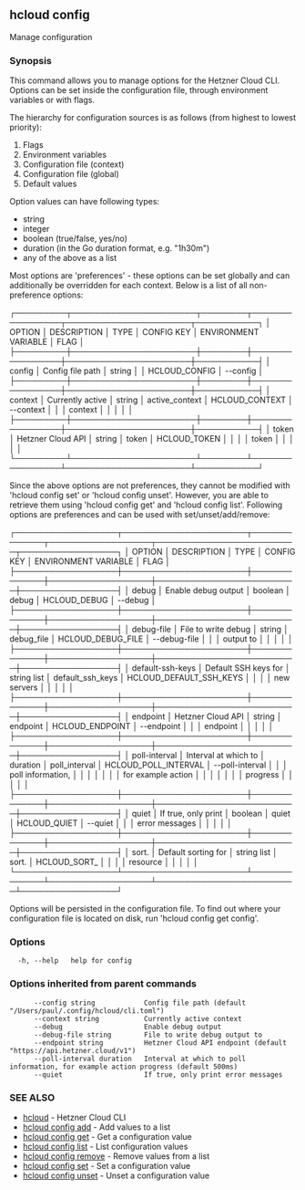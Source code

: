 ## hcloud config

Manage configuration

### Synopsis

This command allows you to manage options for the Hetzner Cloud CLI. Options can be set inside the
configuration file, through environment variables or with flags. 

The hierarchy for configuration sources is as follows (from highest to lowest priority):
1. Flags
2. Environment variables
3. Configuration file (context)
4. Configuration file (global)
5. Default values

Option values can have following types:
 - string
 - integer
 - boolean (true/false, yes/no)
 - duration (in the Go duration format, e.g. "1h30m")
 - any of the above as a list

Most options are 'preferences' - these options can be set globally and can additionally be overridden
for each context. Below is a list of all non-preference options:

┌─────────┬──────────────────────┬────────┬────────────────┬──────────────────────┬───────────┐
│ OPTION  │ DESCRIPTION          │ TYPE   │ CONFIG KEY     │ ENVIRONMENT VARIABLE │ FLAG      │
├─────────┼──────────────────────┼────────┼────────────────┼──────────────────────┼───────────┤
│ config  │ Config file path     │ string │                │ HCLOUD_CONFIG        │ --config  │
├─────────┼──────────────────────┼────────┼────────────────┼──────────────────────┼───────────┤
│ context │ Currently active     │ string │ active_context │ HCLOUD_CONTEXT       │ --context │
│         │ context              │        │                │                      │           │
├─────────┼──────────────────────┼────────┼────────────────┼──────────────────────┼───────────┤
│ token   │ Hetzner Cloud API    │ string │ token          │ HCLOUD_TOKEN         │           │
│         │ token                │        │                │                      │           │
└─────────┴──────────────────────┴────────┴────────────────┴──────────────────────┴───────────┘

Since the above options are not preferences, they cannot be modified with 'hcloud config set' or 
'hcloud config unset'. However, you are able to retrieve them using 'hcloud config get' and 'hcloud config list'.
Following options are preferences and can be used with set/unset/add/remove:

┌──────────────────┬──────────────────────┬─────────────┬──────────────────┬─────────────────────────┬─────────────────┐
│ OPTION           │ DESCRIPTION          │ TYPE        │ CONFIG KEY       │ ENVIRONMENT VARIABLE    │ FLAG            │
├──────────────────┼──────────────────────┼─────────────┼──────────────────┼─────────────────────────┼─────────────────┤
│ debug            │ Enable debug output  │ boolean     │ debug            │ HCLOUD_DEBUG            │ --debug         │
├──────────────────┼──────────────────────┼─────────────┼──────────────────┼─────────────────────────┼─────────────────┤
│ debug-file       │ File to write debug  │ string      │ debug_file       │ HCLOUD_DEBUG_FILE       │ --debug-file    │
│                  │ output to            │             │                  │                         │                 │
├──────────────────┼──────────────────────┼─────────────┼──────────────────┼─────────────────────────┼─────────────────┤
│ default-ssh-keys │ Default SSH keys for │ string list │ default_ssh_keys │ HCLOUD_DEFAULT_SSH_KEYS │                 │
│                  │ new servers          │             │                  │                         │                 │
├──────────────────┼──────────────────────┼─────────────┼──────────────────┼─────────────────────────┼─────────────────┤
│ endpoint         │ Hetzner Cloud API    │ string      │ endpoint         │ HCLOUD_ENDPOINT         │ --endpoint      │
│                  │ endpoint             │             │                  │                         │                 │
├──────────────────┼──────────────────────┼─────────────┼──────────────────┼─────────────────────────┼─────────────────┤
│ poll-interval    │ Interval at which to │ duration    │ poll_interval    │ HCLOUD_POLL_INTERVAL    │ --poll-interval │
│                  │ poll information,    │             │                  │                         │                 │
│                  │ for example action   │             │                  │                         │                 │
│                  │ progress             │             │                  │                         │                 │
├──────────────────┼──────────────────────┼─────────────┼──────────────────┼─────────────────────────┼─────────────────┤
│ quiet            │ If true, only print  │ boolean     │ quiet            │ HCLOUD_QUIET            │ --quiet         │
│                  │ error messages       │             │                  │                         │                 │
├──────────────────┼──────────────────────┼─────────────┼──────────────────┼─────────────────────────┼─────────────────┤
│ sort.<resource>  │ Default sorting for  │ string list │ sort.<resource>  │ HCLOUD_SORT_<RESOURCE>  │                 │
│                  │ resource             │             │                  │                         │                 │
└──────────────────┴──────────────────────┴─────────────┴──────────────────┴─────────────────────────┴─────────────────┘

Options will be persisted in the configuration file. To find out where your configuration file is located
on disk, run 'hcloud config get config'.


### Options

```
  -h, --help   help for config
```

### Options inherited from parent commands

```
      --config string            Config file path (default "/Users/paul/.config/hcloud/cli.toml")
      --context string           Currently active context
      --debug                    Enable debug output
      --debug-file string        File to write debug output to
      --endpoint string          Hetzner Cloud API endpoint (default "https://api.hetzner.cloud/v1")
      --poll-interval duration   Interval at which to poll information, for example action progress (default 500ms)
      --quiet                    If true, only print error messages
```

### SEE ALSO

* [hcloud](hcloud.md)	 - Hetzner Cloud CLI
* [hcloud config add](hcloud_config_add.md)	 - Add values to a list
* [hcloud config get](hcloud_config_get.md)	 - Get a configuration value
* [hcloud config list](hcloud_config_list.md)	 - List configuration values
* [hcloud config remove](hcloud_config_remove.md)	 - Remove values from a list
* [hcloud config set](hcloud_config_set.md)	 - Set a configuration value
* [hcloud config unset](hcloud_config_unset.md)	 - Unset a configuration value
